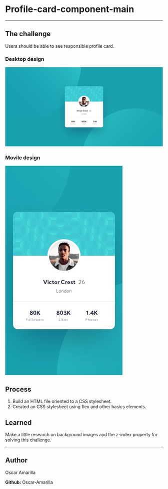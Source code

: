  # Profile-card-component-main
---
## The challenge

Users should be able to see responsible profile card.

### Desktop design
![Desktop desing](./design/desktop-design.jpg)

### Movile design
![Movile desing](./design/mobile-design.jpg)

## Process

1. Build an HTML file oriented to a CSS stylesheet.
1. Created an CSS stylesheet using flex and other basics elements.

## Learned

Make a little research on background images and the z-index property for solving this challenge.

---

## Author

Oscar Amarilla

**Github:** Oscar-Amarilla

